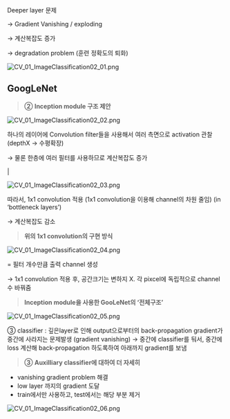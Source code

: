 Deeper layer 문제

→ Gradient Vanishing / exploding

→ 계산복잡도 증가

→ degradation problem (훈련 정확도의 퇴화)

![CV_01_ImageClassification02_01.png](/assets/CV_01_ImageClassification02_01.png)

## GoogLeNet

> **②** **Inception module 구조 제안**
> 

![CV_01_ImageClassification02_02.png](/assets/CV_01_ImageClassification02_02.png)

하나의 레이어에 Convolution filter들을 사용해서 여러 측면으로 activation 관찰 (depthX → 수평확장)

→ 물론 한층에 여러 필터를 사용하므로 계산복잡도 증가 

|

![CV_01_ImageClassification02_03.png](/assets/CV_01_ImageClassification02_03.png)

따라서, 1x1 convolution 적용 (1x1 convolution을 이용해 channel의 차원 줄임) (in ‘bottleneck layers’)

→ 계산복잡도 감소

> **위의 1x1 convolution의 구현 방식**
> 
![CV_01_ImageClassification02_04.png](/assets/CV_01_ImageClassification02_04.png)

= 필터 개수만큼 출력 channel 생성 

→ 1x1 convolution 적용 후, 공간크기는 변하지 X. 각 pixcel에 독립적으로 channel수 바꿔줌

> **Inception module을 사용한 GooLeNet의 ‘전체구조’**
> 

![CV_01_ImageClassification02_05.png](/assets/CV_01_ImageClassification02_05.png)

③ classifier : 깊은layer로 인해 output으로부터의 back-propagation gradient가 중간에 사라지는 문제발생
                       (gradient vanishing)
→ 중간에 classifier를 둬서, 중간에 loss 계산해 back-propagation 하도록하여 아래까지 gradient를 보냄

> **③** **Auxilliary classifier에 대하여 더 자세히**
> 
- vanishing gradient problem 해결
- low layer 까지의 gradient 도달
- train에서만 사용하고, test에서는 해당 부분 제거
    
![CV_01_ImageClassification02_06.png](/assets/CV_01_ImageClassification02_06.png)
